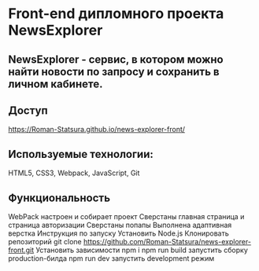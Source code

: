 # Front-end дипломного проекта NewsExplorer

## NewsExplorer - сервис, в котором можно найти новости по запросу и сохранить в личном кабинете.

## Доступ
https://Roman-Statsura.github.io/news-explorer-front/

## Используемые технологии:

HTML5, CSS3, Webpack, JavaScript, Git

## Функциональность

WebPack настроен и собирает проект
Сверстаны главная страница и страница авторизации
Сверстаны попапы
Выполнена адаптивная верстка
Инструкция по запуску
Установить Node.js
Клонировать репозиторий git clone https://github.com/Roman-Statsura/news-explorer-front.git
Установить зависимости npm i
npm run build запустить сборку production-билда
npm run dev запустить development режим
